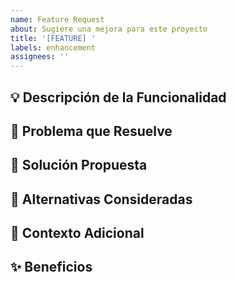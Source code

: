 ```yaml
---
name: Feature Request
about: Sugiere una mejora para este proyecto
title: '[FEATURE] '
labels: enhancement
assignees: ''
---
```


## 💡 Descripción de la Funcionalidad
<!-- Descripción clara de qué te gustaría agregar -->

## 🎯 Problema que Resuelve
<!-- ¿Qué problema o necesidad aborda esta funcionalidad? -->

## 💭 Solución Propuesta
<!-- Describe cómo imaginas que funcionaría -->

## 🔄 Alternativas Consideradas
<!-- ¿Hay otras formas de resolver esto? -->

## 📎 Contexto Adicional
<!-- Screenshots, mockups, ejemplos, etc. -->

## ✨ Beneficios
<!-- ¿Por qué sería valioso? -->
